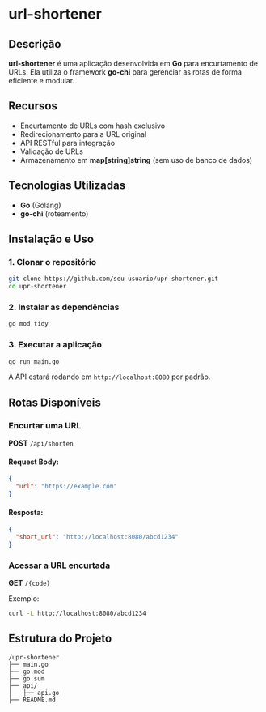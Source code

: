 # url-shortener

## Descrição

**url-shortener** é uma aplicação desenvolvida em **Go** para encurtamento de URLs. Ela utiliza o framework **go-chi** para gerenciar as rotas de forma eficiente e modular.

## Recursos

- Encurtamento de URLs com hash exclusivo
- Redirecionamento para a URL original
- API RESTful para integração
- Validação de URLs
- Armazenamento em **map[string]string** (sem uso de banco de dados)

## Tecnologias Utilizadas

- **Go** (Golang)
- **go-chi** (roteamento)

## Instalação e Uso

### 1. Clonar o repositório

```sh
git clone https://github.com/seu-usuario/upr-shortener.git
cd upr-shortener
```

### 2. Instalar as dependências

```sh
go mod tidy
```

### 3. Executar a aplicação

```sh
go run main.go
```

A API estará rodando em `http://localhost:8080` por padrão.

## Rotas Disponíveis

### **Encurtar uma URL**

**POST** `/api/shorten`

#### Request Body:

```json
{
  "url": "https://example.com"
}
```

#### Resposta:

```json
{
  "short_url": "http://localhost:8080/abcd1234"
}
```

### **Acessar a URL encurtada**

**GET** `/{code}`

Exemplo:

```sh
curl -L http://localhost:8080/abcd1234
```

## Estrutura do Projeto

```
/upr-shortener
├── main.go
├── go.mod
├── go.sum
├── api/
│   ├── api.go
├── README.md
```

